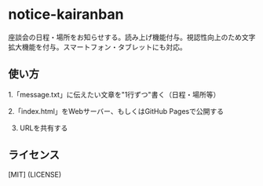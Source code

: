 # notice-kairanban
座談会の日程・場所をお知らせする。読み上げ機能付与。視認性向上のため文字拡大機能を付与。スマートフォン・タブレットにも対応。

## 使い方
1.「message.txt」に伝えたい文章を"1行ずつ"書く（日程・場所等）

2.「index.html」をWebサーバー、もしくはGitHub Pagesで公開する

3. URLを共有する

## ライセンス
[MIT] (LICENSE)
